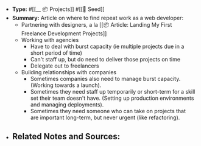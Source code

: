 - **Type:** #[[__ 📦 Projects]] #[[🌱 Seed]]
- **Summary:** Article on where to find repeat work as a web developer:
    - Partnering with designers, a la [[📦 Article: Landing My First Freelance Development Projects]]
    - Working with agencies
        - Have to deal with burst capacity (ie multiple projects due in a short period of time)
        - Can't staff up, but do need to deliver those projects on time
        - Delegate out to freelancers
    - Building relationships with companies
        - Sometimes companies also need to manage burst capacity. (Working towards a launch).
        - Sometimes they need staff up temporarily or short-term for a skill set their team doesn't have. (Setting up production environments and managing deployments).
        - Sometimes they need someone who can take on projects that are important long-term, but never urgent (like refactoring).
- **Related Notes and Sources:**
    - 
